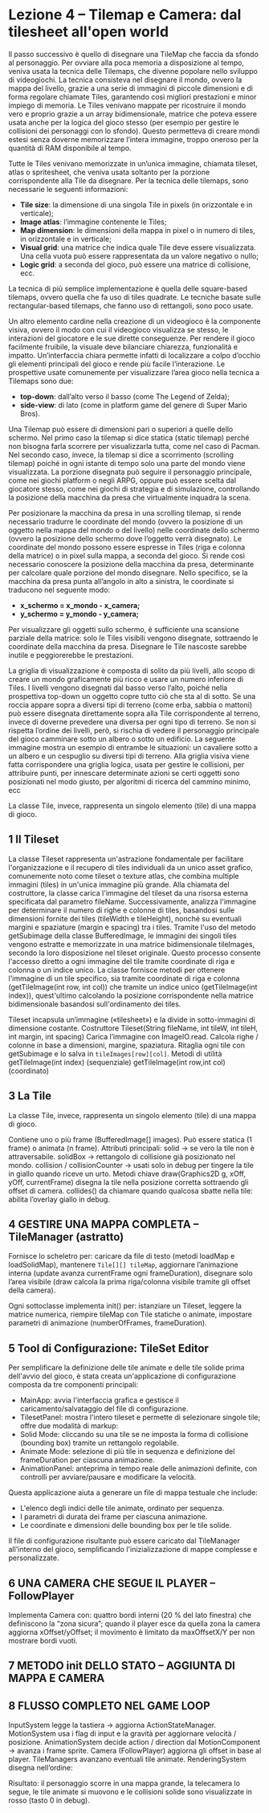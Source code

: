 # Lezione 4 – Tilemap e Camera: dal tilesheet all'open world

Il passo successivo è quello di disegnare una TileMap che faccia da sfondo al personaggio. 
Per ovviare alla poca memoria a disposizione al tempo, veniva usata la tecnica delle Tilemaps, che divenne popolare nello sviluppo di videogiochi. 
La tecnica consisteva nel disegnare il mondo, ovvero la mappa del livello, grazie a una serie di immagini di piccole dimensioni e di forma regolare chiamate Tiles, garantendo così migliori prestazioni e minor impiego di memoria.
Le Tiles venivano mappate per ricostruire il mondo vero e proprio grazie a un array bidimensionale, matrice che poteva essere usata anche per la logica del gioco stesso (per esempio per gestire le collisioni dei personaggi con lo sfondo).
Questo permetteva di creare mondi estesi senza doverne memorizzare l’intera immagine, troppo oneroso per la quantità di RAM disponibile al tempo.

Tutte le Tiles venivano memorizzate in un’unica immagine, chiamata tileset, atlas o spritesheet, che veniva usata soltanto per la porzione corrispondente alla Tile da disegnare.
Per la tecnica delle tilemaps, sono necessarie le seguenti informazioni:
- **Tile size**: la dimensione di una singola Tile in pixels (in orizzontale e in verticale);
- **Image atlas**: l’immagine contenente le Tiles;
- **Map dimension**: le dimensioni della mappa in pixel o in numero di tiles, in orizzontale e in verticale;
- **Visual grid**: una matrice che indica quale Tile deve essere visualizzata. Una cella vuota può essere rappresentata da un valore negativo o nullo;
- **Logic grid**: a seconda del gioco, può essere una matrice di collisione, ecc.

La tecnica di più semplice implementazione è quella delle square-based tilemaps, ovvero quella che fa uso di tiles quadrate. Le tecniche basate sulle rectangular-based tilemaps, che fanno uso di rettangoli, sono poco usate. 

Un altro elemento cardine nella creazione di un videogioco è la componente visiva, ovvero il modo con cui il videogioco visualizza se stesso, le interazioni del giocatore e le sue dirette conseguenze. Per rendere il gioco facilmente fruibile, la visuale deve bilanciare chiarezza, funzionalità e impatto. Un’interfaccia chiara permette infatti di localizzare a colpo d’occhio gli elementi principali del gioco e rende più facile l’interazione. Le prospettive usate comunemente per visualizzare l’area gioco nella tecnica a Tilemaps sono due:
- **top-down**: dall’alto verso il basso (come The Legend of Zelda);
- **side-view**: di lato (come in platform game del genere di Super Mario Bros).

Una Tilemap può essere di dimensioni pari o superiori a quelle dello schermo. Nel primo caso la tilemap si dice statica (static tilemap) perché non bisogna farla scorrere per visualizzarla tutta, come nel caso di Pacman. Nel secondo caso, invece, la tilemap si dice a scorrimento (scrolling tilemap) poiché in ogni istante di tempo solo una parte del mondo viene visualizzata. La porzione disegnata può seguire il personaggio principale, come nei giochi platform o negli ARPG, oppure può essere scelta dal giocatore stesso, come nei giochi di strategia e di simulazione, controllando la posizione della macchina da presa che virtualmente inquadra la scena.

Per posizionare la macchina da presa in una scrolling tilemap, si rende necessario tradurre le coordinate del mondo (ovvero la posizione di un oggetto nella mappa del mondo o del livello) nelle coordinate dello schermo (ovvero la posizione dello schermo dove l’oggetto verrà disegnato). Le coordinate del mondo possono essere espresse in Tiles (riga e colonna della matrice) o in pixel sulla mappa, a seconda del gioco. Si rende così necessario conoscere la posizione della macchina da presa, determinante per calcolare quale porzione del mondo disegnare. Nello specifico, se la macchina da presa punta all’angolo in alto a sinistra, le coordinate si traducono nel seguente modo:
- **x_schermo = x_mondo - x_camera;**
- **y_schermo = y_mondo - y_camera;**

Per visualizzare gli oggetti sullo schermo, è sufficiente una scansione parziale della matrice: solo le Tiles visibili vengono disegnate, sottraendo le coordinate della macchina da presa. Disegnare le Tile nascoste sarebbe inutile e peggiorerebbe le prestazioni.

La griglia di visualizzazione è composta di solito da più livelli, allo scopo di creare un mondo graficamente più ricco e usare un numero inferiore di Tiles. I livelli vengono disegnati dal basso verso l’alto, poiché nella prospettiva top-down un oggetto copre tutto ciò che sta al di sotto. Se una roccia appare sopra a diversi tipi di terreno (come erba, sabbia o mattoni) può essere disegnata direttamente sopra alla Tile corrispondente al terreno, invece di doverne prevedere una diversa per ogni tipo di terreno. Se non si rispetta l’ordine dei livelli, però, si rischia di vedere il personaggio principale del gioco camminare sotto un albero o sotto un edificio. La seguente immagine mostra un esempio di entrambe le situazioni: un cavaliere sotto a un albero e un cespuglio su diversi tipi di terreno.
Alla griglia visiva viene fatta corrispondere una griglia logica, usata per gestire le collisioni, per attribuire punti, per innescare determinate azioni se certi oggetti sono posizionati nel modo giusto, per algoritmi di ricerca del cammino minimo, ecc


La classe Tile, invece, rappresenta un singolo elemento (tile) di una mappa di gioco.


## 1 Il Tileset
La classe Tileset rappresenta un'astrazione fondamentale per facilitare l'organizzazione e il recupero di tiles individuali da un unico asset grafico, comunemente noto come tileset o texture atlas, che combina multiple immagini (tiles) in un'unica immagine più grande.
Alla chiamata del costruttore, la classe carica l'immagine del tileset da una risorsa esterna specificata dal parametro fileName. 
Successivamente, analizza l'immagine per determinare il numero di righe e colonne di tiles, basandosi sulle dimensioni fornite dei tiles (tileWidth e tileHeight), nonché su eventuali margini e spaziature (margin e spacing) tra i tiles. 
Tramite l'uso del metodo getSubimage della classe BufferedImage, le immagini dei singoli tiles vengono estratte e memorizzate in una matrice bidimensionale tileImages, secondo la loro disposizione nel tileset originale. 
Questo processo consente l'accesso diretto a ogni immagine del tile tramite coordinate di riga e colonna o un indice unico. 
La classe fornisce metodi per ottenere l'immagine di un tile specifico, sia tramite coordinate di riga e colonna (getTileImage(int row, int col)) che tramite un indice unico (getTileImage(int index)), quest'ultimo calcolando la posizione corrispondente nella matrice bidimensionale basandosi sull'ordinamento dei tiles.

Tileset incapsula un’immagine («tilesheet») e la divide in sotto-immagini di dimensione costante.
Costruttore Tileset(String fileName, int tileW, int tileH, int margin, int spacing)
Carica l’immagine con ImageIO.read.
Calcola righe / colonne in base a dimensioni, margine, spaziatura.
Ritaglia ogni tile con getSubimage e lo salva in `tileImages[row][col]`.
Metodi di utilità
getTileImage(int index) (sequenziale)
getTileImage(int row,int col) (coordinato)

## 3 La Tile
La classe Tile, invece, rappresenta un singolo elemento (tile) di una mappa di gioco.

Contiene uno o più frame (BufferedImage[] images).
Può essere statica (1 frame) o animata (n frame).
Attributi principali:
solid → se vero la tile non è attraversabile.
solidBox → rettangolo di collisione già posizionato nel mondo.
collision / collisionCounter → usati solo in debug per tingere la tile in giallo quando riceve un urto.
Metodi chiave
draw(Graphics2D g, xOff, yOff, currentFrame) disegna la tile nella posizione corretta sottraendo gli offset di camera.
collides() da chiamare quando qualcosa sbatte nella tile: abilita l’overlay giallo in debug.

## 4 GESTIRE UNA MAPPA COMPLETA – TileManager (astratto)

Fornisce lo scheletro per:
caricare da file di testo (metodi loadMap e loadSolidMap),
mantenere `Tile[][] tileMap`,
aggiornare l’animazione interna (update avanza currentFrame ogni frameDuration),
disegnare solo l’area visibile (draw calcola la prima riga/colonna visibile tramite gli offset della camera).

Ogni sottoclasse implementa init() per:
istanziare un Tileset,
leggere la matrice numerica,
riempire tileMap con Tile statiche o animate,
impostare parametri di animazione (numberOfFrames, frameDuration).

## 5 Tool di Configurazione: TileSet Editor

Per semplificare la definizione delle tile animate e delle tile solide prima dell'avvio del gioco, è stata creata un'applicazione di configurazione composta da tre componenti principali:
- MainApp: avvia l'interfaccia grafica e gestisce il caricamento/salvataggio del file di configurazione.
- TilesetPanel: mostra l'intero tileset e permette di selezionare singole tile; offre due modalità di markup:
- Solid Mode: cliccando su una tile se ne imposta la forma di collisione (bounding box) tramite un rettangolo regolabile.
- Animate Mode: selezione di più tile in sequenza e definizione del frameDuration per ciascuna animazione.
- AnimationPanel: anteprima in tempo reale delle animazioni definite, con controlli per avviare/pausare e modificare la velocità.

Questa applicazione aiuta a generare un file di mappa testuale che include:
- L'elenco degli indici delle tile animate, ordinato per sequenza.
- I parametri di durata dei frame per ciascuna animazione.
- Le coordinate e dimensioni delle bounding box per le tile solide.

Il file di configurazione risultante può essere caricato dal TileManager all'interno del gioco, semplificando l'inizializzazione di mappe complesse e personalizzate.

## 6 UNA CAMERA CHE SEGUE IL PLAYER – FollowPlayer

Implementa Camera con:
quattro bordi interni (20 % del lato finestra) che definiscono la “zona sicura”;
quando il player esce da quella zona la camera aggiorna xOffset/yOffset;
il movimento è limitato da maxOffsetX/Y per non mostrare bordi vuoti.

## 7 METODO init DELLO STATO – AGGIUNTA DI MAPPA E CAMERA


## 8 FLUSSO COMPLETO NEL GAME LOOP

InputSystem legge la tastiera → aggiorna ActionStateManager.
MotionSystem usa i flag di input e la gravità per aggiornare velocità / posizione.
AnimationSystem decide action / direction dal MotionComponent → avanza i frame sprite.
Camera (FollowPlayer) aggiorna gli offset in base al player.
TileManagers avanzano eventuali tile animate.
RenderingSystem disegna nell’ordine:

Risultato: il personaggio scorre in una mappa grande, la telecamera lo segue, le tile animate si muovono e le collisioni solide sono visualizzate in rosso (tasto 0 in debug).
